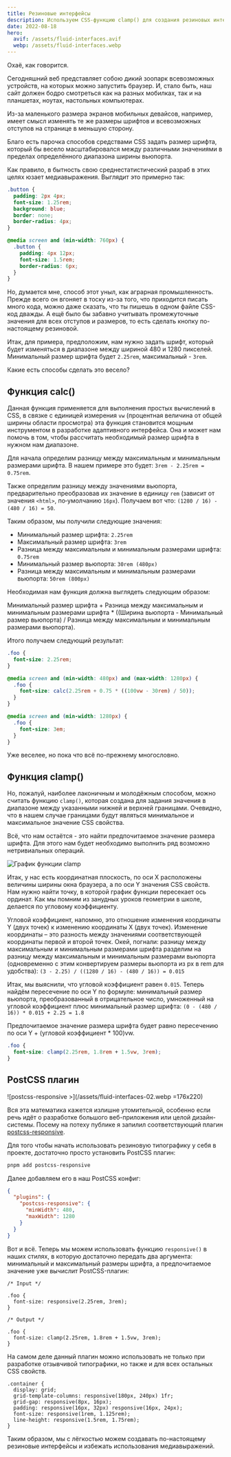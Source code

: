 ```yaml
---
title: Резиновые интерфейсы
description: Используем CSS-функцию clamp() для создания резиновых интерфейсов
date: 2022-08-18
hero:
  avif: /assets/fluid-interfaces.avif
  webp: /assets/fluid-interfaces.webp
---
```


Охаё, как говорится.

Сегодняшний веб представляет собою дикий зоопарк всевозможных устройств, на которых можно запустить браузер. И, стало быть, наш сайт должен бодро смотреться как на разных мобилках, так и на планшетах, ноутах, настольных компьютерах.

Из-за маленького размера экранов мобильных девайсов, например, имеет смысл изменять те же размеры шрифтов и всевозможных отступов на странице в меньшую сторону.

Благо есть парочка способов средствами CSS задать размер шрифта, который бы весело масштабировался между различными значениями в пределах определённого диапазона ширины вьюпорта.

Как правило, в бытность свою среднестатистический разраб в этих целях юзает медиавыражения. Выглядит это примерно так:

```css
.button {
  padding: 2px 4px;
  font-size: 1.25rem;
  background: blue;
  border: none;
  border-radius: 4px;
}

@media screen and (min-width: 760px) {
  .button {
    padding: 4px 12px;
    font-size: 1.5rem;
    border-radius: 6px;
  }
}
```

Но, думается мне, способ этот уныл, как аграрная промышленность. Прежде всего он вгоняет в тоску из-за того, что приходится писать много кода, можно даже сказать, что ты пишешь в одном файле CSS-код дважды. А ещё было бы забавно учитывать промежуточные значения для всех отступов и размеров, то есть сделать кнопку по-настоящему резиновой.

Итак, для примера, предположим, нам нужно задать шрифт, который будет изменяться в диапазоне между шириной 480 и 1280 пикселей. Минимальный размер шрифта будет `2.25rem`, максимальный - `3rem`.

Какие есть способы сделать это весело?

## Функция calc()

Данная функция применяется для выполнения простых вычислений в CSS, в связке с единицей измерения `vw` (процентная величина от общей ширины области просмотра) эта функция становится мощным инструментом в разработке адаптивного интерфейса. Она и может нам помочь в том, чтобы рассчитать необходимый размер шрифта в нужном нам диапазоне.

Для начала определим разницу между максимальным и минимальным размерами шрифта. В нашем примере это будет: `3rem - 2.25rem = 0.75rem`.

Также определим разницу между значениями вьюпорта, предварительно преобразовав их значение в единицу `rem` (зависит от значения `<html>`, по‑умолчанию `16px`). Получаем вот что: `(1280 / 16) - (480 / 16) = 50`.

Таким образом, мы получили следующие значения:

- Минимальный размер шрифта: `2.25rem`
- Максимальный размер шрифта: `3rem`
- Разница между максимальным и минимальным размерами шрифта: `0.75rem`
- Минимальный размер вьюпорта: `30rem (480px)`
- Разница между максимальным и минимальным размерами вьюпорта: `50rem (800px)`

Необходимая нам функция должна выглядеть следующим образом:

Минимальный размер шрифта + Разница между максимальным и минимальным размерами шрифта \* ((Ширина вьюпорта - Минимальный размер вьюпорта) / Разница между максимальным и минимальным размерами вьюпорта).

Итого получаем следующий результат:

```css
.foo {
  font-size: 2.25rem;
}

@media screen and (min-width: 480px) and (max-width: 1280px) {
  .foo {
    font-size: calc(2.25rem + 0.75 * ((100vw - 30rem) / 50));
  }
}

@media screen and (min-width: 1280px) {
  .foo {
    font-size: 3em;
  }
}
```

Уже веселее, но пока что всё по-прежнему многословно.

## Функция clamp()

Но, пожалуй, наиболее лаконичным и молодёжным способом, можно считать функцию `clamp()`, которая создана для задания значения в диапазоне между указанными нижней и верхней границами. Очевидно, что в нашем случае границами будут являться минимальное и максимальное значение CSS свойства.

Всё, что нам остаётся - это найти предпочитаемое значение размера шрифта. Для этого нам будет необходимо выполнить ряд возможно нетривиальных операций.

![График функции clamp](/assets/fluid-interfaces-01.webp)

Итак, у нас есть координатная плоскость, по оси X расположены величины ширины окна браузера, а по оси Y значения CSS свойств. Нам нужно найти точку, в которой график функции пересекает ось ординат. Как мы помним из занудных уроков геометрии в школе, делается по угловому коэффициенту.

Угловой коэффициент, напомню, это отношение изменения координаты Y (двух точек) к изменению координаты X (двух точек). Изменение координаты – это разность между значениями соответствующей координаты первой и второй точек. Окей, погнали: разницу между максимальным и минимальным размерами шрифта разделим на разницу между максимальным и минимальным размерами вьюпорта (одновременно с этим конвертируем размеры вьюпорта из px в rem для удобства): `(3 - 2.25) / ((1280 / 16) - (480 / 16)) = 0.015`

Итак, мы выяснили, что угловой коэффициент равен `0.015`. Теперь найдём пересечение по оси Y по формуле: минимальный размер вьюпорта, преобразованный в отрицательное число, умноженный на угловой коэффициент плюс минимальный размер шрифта: `(0 - (480 / 16)) * 0.015 + 2.25 = 1.8`

Предпочитаемое значение размера шрифта будет равно пересечению по оси Y + (угловой коэффициент \* 100)vw.

```css
.foo {
  font-size: clamp(2.25rem, 1.8rem + 1.5vw, 3rem);
}
```

## PostCSS плагин

![postcss-responsive >](/assets/fluid-interfaces-02.webp =176x220)

Вся эта математика кажется излишне утомительной, особенно если речь идёт о разработке большого веб-приложения или целой дизайн-системы. Посему на потеху публике я запилил соответствующий плагин [postcss-responsive](https://github.com/azat-io/postcss-responsive).

Для того чтобы начать использовать резиновую типографику у себя в проекте, достаточно просто установить PostCSS плагин:

```sh
pnpm add postcss-responsive
```

Далее добавляем его в наш PostCSS конфиг:

```json
{
  "plugins": {
    "postcss-responsive": {
      "minWidth": 480,
      "maxWidth": 1280
    }
  }
}
```

Вот и всё. Теперь мы можем использовать функцию `responsive()` в наших стилях, в которую достаточно передать два аргумента: минимальный и максимальный размеры шрифта, а предпочитаемое значение уже вычислит PostCSS-плагин:

```postcss
/* Input */

.foo {
  font-size: responsive(2.25rem, 3rem);
}

/* Output */

.foo {
  font-size: clamp(2.25rem, 1.8rem + 1.5vw, 3rem);
}
```

На самом деле данный плагин можно использовать не только при разработке отзывчивой типографики, но также и для всех остальных CSS свойств.

```postcss
.container {
  display: grid;
  grid-template-columns: responsive(180px, 240px) 1fr;
  grid-gap: responsive(8px, 16px);
  padding: responsive(16px, 32px) responsive(16px, 24px);
  font-size: responsive(1rem, 1.125rem);
  line-height: responsive(1.5rem, 1.75rem);
}
```

Таким образом, мы с лёгкостью можем создавать по-настоящему резиновые интерфейсы и избежать использования медиавыражений.
